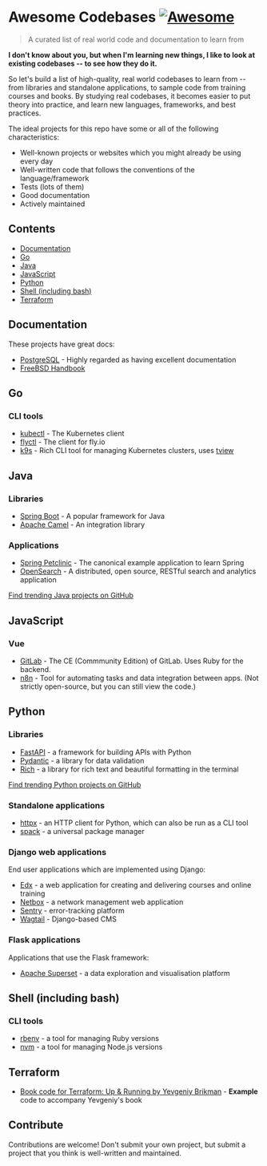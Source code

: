 # Awesome Codebases [![Awesome](https://awesome.re/badge.svg)](https://awesome.re)

> A curated list of real world code and documentation to learn from

**I don't know about you, but when I'm learning new things, I like to look at existing codebases -- to see how they do it.**

So let's build a list of high-quality, real world codebases to learn from -- from libraries and standalone applications, to sample code from training courses and books. By studying real codebases, it becomes easier to put theory into practice, and learn new languages, frameworks, and best practices.

The ideal projects for this repo have some or all of the following characteristics:

- Well-known projects or websites which you might already be using every day 
- Well-written code that follows the conventions of the language/framework
- Tests (lots of them)
- Good documentation
- Actively maintained

## Contents

- [Documentation](#documentation)
- [Go](#go)
- [Java](#java)
- [JavaScript](#javascript)
- [Python](#python)
- [Shell (including bash)](#shell)
- [Terraform](#terraform)

## Documentation

These projects have great docs:

- [PostgreSQL](https://github.com/postgres/postgres) - Highly regarded as having excellent documentation
- [FreeBSD Handbook](https://docs.freebsd.org/en/books/handbook/)

## Go

### CLI tools

- [kubectl](https://github.com/kubernetes/kubectl) - The Kubernetes client
- [flyctl](https://github.com/superfly/flyctl) - The client for fly.io
- [k9s](https://github.com/derailed/k9s) - Rich CLI tool for managing Kubernetes clusters, uses [tview](https://github.com/rivo/tview)

## Java

### Libraries

- [Spring Boot](https://github.com/spring-projects/spring-boot) - A popular framework for Java
- [Apache Camel](https://github.com/apache/camel) - An integration library

### Applications

- [Spring Petclinic](https://github.com/spring-projects/spring-petclinic) - The canonical example application to learn Spring
- [OpenSearch](https://github.com/opensearch-project/OpenSearch) - A distributed, open source, RESTful search and analytics application

[Find trending Java projects on GitHub](https://github.com/trending/java?since=daily)

## JavaScript

### Vue

- [GitLab](https://github.com/gitlabhq/gitlabhq) - The CE (Commmunity Edition) of GitLab. Uses Ruby for the backend.
- [n8n](https://github.com/n8n-io/n8n) - Tool for automating tasks and data integration between apps. (Not strictly open-source, but you can still view the code.)

## Python

### Libraries

- [FastAPI](https://github.com/tiangolo/fastapi) - a framework for building APIs with Python
- [Pydantic](https://github.com/pydantic/pydantic) - a library for data validation
- [Rich](https://github.com/Textualize/rich) - a library for rich text and beautiful formatting in the terminal

[Find trending Python projects on GitHub](https://github.com/trending/python?since=daily)

### Standalone applications

- [httpx](https://github.com/encode/httpx) - an HTTP client for Python, which can also be run as a CLI tool
- [spack](https://github.com/spack/spack) - a universal package manager

### Django web applications

End user applications which are implemented using Django:

- [Edx](https://github.com/openedx/edx-platform) - a web application for creating and delivering courses and online training
- [Netbox](https://github.com/netbox-community/netbox) - a network management web application
- [Sentry](https://github.com/getsentry/sentry) - error-tracking platform
- [Wagtail](https://github.com/wagtail/wagtail) - Django-based CMS

### Flask applications

Applications that use the Flask framework:

- [Apache Superset](https://github.com/apache/superset) - a data exploration and visualisation platform

## Shell (including bash)

### CLI tools

- [rbenv](https://github.com/rbenv/rbenv) - a tool for managing Ruby versions
- [nvm](https://github.com/nvm-sh/nvm) - a tool for managing Node.js versions

## Terraform

- [Book code for Terraform: Up & Running by Yevgeniy Brikman](https://github.com/brikis98/terraform-up-and-running-code) - **Example** code to accompany Yevgeniy's book


## Contribute

Contributions are welcome! Don't submit your own project, but submit a project that you think is well-written and maintained.

